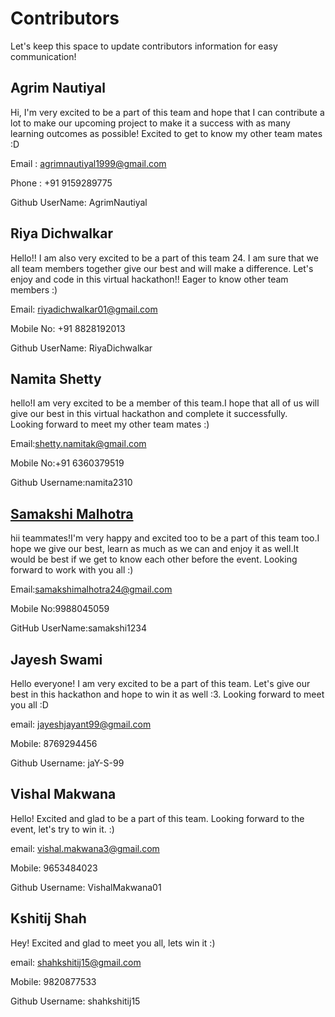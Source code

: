 # Contributors

Let's keep this space to update contributors information for easy communication! 

## Agrim Nautiyal
Hi, I'm very excited to be a part of this team and hope that I can contribute a lot to make our upcoming project to make it a success with as many learning outcomes as possible! Excited to get to know my other team mates :D

Email : agrimnautiyal1999@gmail.com

Phone : +91 9159289775

Github UserName: AgrimNautiyal

## Riya Dichwalkar
Hello!! I am also very excited to be a part of this team 24. I am sure that we all team members together give our best and will make a difference. Let's enjoy and code in this virtual hackathon!!  Eager to know other team members :)

Email: riyadichwalkar01@gmail.com

Mobile No: +91 8828192013

Github UserName: RiyaDichwalkar

## Namita Shetty  
hello!I am very excited to be a member of this team.I hope that all of us will give our best in this virtual hackathon and complete it successfully.  
Looking forward to meet my other team mates :)  

Email:shetty.namitak@gmail.com  

Mobile No:+91 6360379519  

Github Username:namita2310  

## [Samakshi Malhotra](https://github.com/samakshi1234)
hii teammates!I'm very happy and excited too to be a part of this team too.I hope we give our best, learn as much as we can and enjoy it as well.It would be best if we get to know each other before the event. Looking forward to work with you all :)

Email:samakshimalhotra24@gmail.com

Mobile No:9988045059

GitHub UserName:samakshi1234

## Jayesh Swami
Hello everyone! I am very excited to be a part of this team. Let's give our best in this hackathon and hope to win it as well :3. Looking forward to meet you all :D

email: jayeshjayant99@gmail.com

Mobile: 8769294456

Github Username: jaY-S-99

## Vishal Makwana
Hello! Excited and glad to be a part of this team. Looking forward to the event, let's try to win it. :)

email: vishal.makwana3@gmail.com 

Mobile: 9653484023

Github Username: VishalMakwana01

## Kshitij Shah
Hey! Excited and glad to meet you all, lets win it :)

email: shahkshitij15@gmail.com

Mobile: 9820877533

Github Username: shahkshitij15

